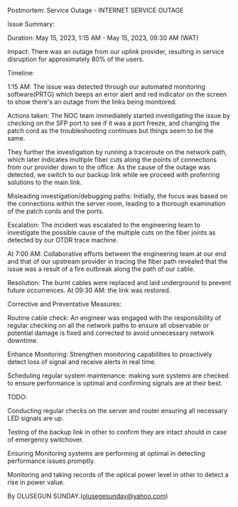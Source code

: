 Postmortem: Service Outage - INTERNET SERVICE OUTAGE

Issue Summary:

Duration: May 15, 2023, 1:15 AM - May 15, 2023, 09:30 AM (WAT)

Impact: There was an outage from our uplink provider, resulting in service disruption for approximately 80% of the users.

Timeline:

1:15 AM: The issue was detected through our automated monitoring software(PRTG) which beeps an error alert and red indicator on the screen to show there's an outage from the links being monitored.

Actions taken: The NOC team immediately started investigating the issue by checking on the SFP port to see if it was a port freeze, and changing the patch cord as the troubleshooting continues but things seem to be the same. 

They further the investigation by running a traceroute on the network path, which later indicates multiple fiber cuts along the points of connections from our provider down to the office. As the cause of the outage was detected, we switch to our backup link while we proceed with proferring solutions to the main link.

Misleading investigation/debugging paths: Initially, the focus was based on the connections within the server room, leading to a thorough examination of the patch cords and the ports.

Escalation: The incident was escalated to the engineering team to investigate the possible cause of the multiple cuts on the fiber joints as detected by our OTDR trace machine.

At 7:00 AM: Collaborative efforts between the engineering team at our end and that of our upstream provider in tracing the fiber path revealed that the issue was a result of a fire outbreak along the path of our cable.

Resolution: The burnt cables were replaced and laid underground to prevent future occurrences.
At 09:30 AM: the link was restored.





Corrective and Preventative Measures:

Routine cable check: An engineer was engaged with the responsibility of regular checking on all the network paths to ensure all observable or potential damage is fixed and corrected to avoid unnecessary network downtime.

Enhance Monitoring: Strengthen monitoring capabilities to proactively detect loss of signal and receive alerts in real time.

Scheduling regular system maintenance: making sure systems are checked to ensure performance is optimal and confirming signals are at their best.

TODO:

Conducting regular checks on the server and router ensuring all necessary LED signals are up.

Testing of the backup link in other to confirm they are intact should in case of emergency switchover.

Ensuring Monitoring systems are performing at optimal in detecting performance issues promptly.

Monitoring and taking records of the optical power level in other to detect a rise in power value.


By OLUSEGUN SUNDAY.(olusegesunday@yahoo.com)

